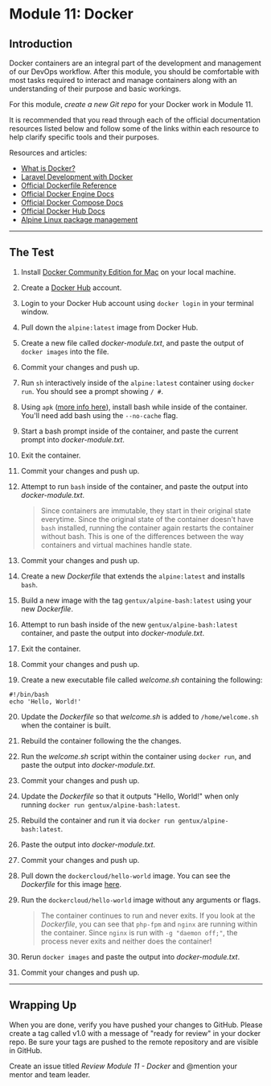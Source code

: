 # Module 11: Docker

## Introduction
Docker containers are an integral part of the development and management of our DevOps workflow. After this module, you should be comfortable with most tasks required to interact and manage containers along with an understanding of their purpose and basic workings.

For this module, *create a new Git repo* for your Docker work in Module 11.

It is recommended that you read through each of the official documentation resources listed below and follow some of the links within each resource to help clarify specific tools and their purposes.

Resources and articles:

- [What is Docker?](https://www.docker.com/what-docker)
- [Laravel Development with Docker](https://kyleferg.com/laravel-development-with-docker/)
- [Official Dockerfile Reference](https://docs.docker.com/engine/reference/builder/)
- [Official Docker Engine Docs](https://docs.docker.com/engine/understanding-docker/)
- [Official Docker Compose Docs](https://docs.docker.com/compose/overview/)
- [Official Docker Hub Docs](https://docs.docker.com/docker-hub/overview/)
- [Alpine Linux package management](https://wiki.alpinelinux.org/wiki/Alpine_Linux_package_management)

---

## The Test

1. Install [Docker Community Edition for Mac](https://store.docker.com/editions/community/docker-ce-desktop-mac)
on your local machine.
2. Create a [Docker Hub](https://hub.docker.com/) account.
3. Login to your Docker Hub account using `docker login` in your terminal window.
4. Pull down the `alpine:latest` image from Docker Hub.
5. Create a new file called _docker-module.txt_, and paste the output of `docker images` into the file.
6. Commit your changes and push up.
7. Run `sh` interactively inside of the `alpine:latest` container using `docker run`. You should see a prompt showing `/ #`.
8. Using `apk` ([more info here](http://wiki.alpinelinux.org/wiki/Alpine_Linux_package_management)), install bash while inside of the container. You'll need add bash using the `--no-cache` flag.
9. Start a bash prompt inside of the container, and paste the current prompt into _docker-module.txt_.
10. Exit the container.
11. Commit your changes and push up.
12. Attempt to run `bash` inside of the container, and paste the output into _docker-module.txt_.

    > Since containers are immutable, they start in their original state everytime. Since the original
    state of the container doesn't have `bash` installed, running the container again restarts the container without bash. This is one of the differences between the way containers and virtual
    machines handle state.

13. Commit your changes and push up.
14. Create a new _Dockerfile_ that extends the `alpine:latest` and installs `bash`.
15. Build a new image with the tag `gentux/alpine-bash:latest` using your new _Dockerfile_.
16. Attempt to run bash inside of the new `gentux/alpine-bash:latest` container, and paste the output into _docker-module.txt_.
17. Exit the container.
18. Commit your changes and push up.
19. Create a new executable file called _welcome.sh_ containing the following:
```
#!/bin/bash
echo 'Hello, World!'
```
20. Update the _Dockerfile_ so that _welcome.sh_ is added to `/home/welcome.sh` when the container is built.
21. Rebuild the container following the the changes.
22. Run the _welcome.sh_ script within the container using `docker run`, and paste the output into _docker-module.txt_.
23. Commit your changes and push up.
24. Update the _Dockerfile_ so that it outputs "Hello, World!" when only running `docker run gentux/alpine-bash:latest`.
25. Rebuild the container and run it via `docker run gentux/alpine-bash:latest`.
26. Paste the output into _docker-module.txt_.
27. Commit your changes and push up.
28. Pull down the `dockercloud/hello-world` image. You can see the _Dockerfile_ for this image [here](https://hub.docker.com/r/dockercloud/hello-world/~/dockerfile).
29. Run the `dockercloud/hello-world` image without any arguments or flags.

    > The container continues to run and never exits. If you look at the _Dockerfile_, you can see that
    `php-fpm` and `nginx` are running within the container. Since `nginx` is run with `-g "daemon off;"`, the process never exits and neither does the container!
30. Rerun `docker images` and paste the output into _docker-module.txt_.
31. Commit your changes and push up.

---

## Wrapping Up

When you are done, verify you have pushed your changes to GitHub. Please create a tag called v1.0 with a message of "ready for review" in your docker repo. Be sure your tags are pushed to the remote repository and are visible in GitHub.

Create an issue titled *Review Module 11 - Docker* and @mention your mentor and team leader.
